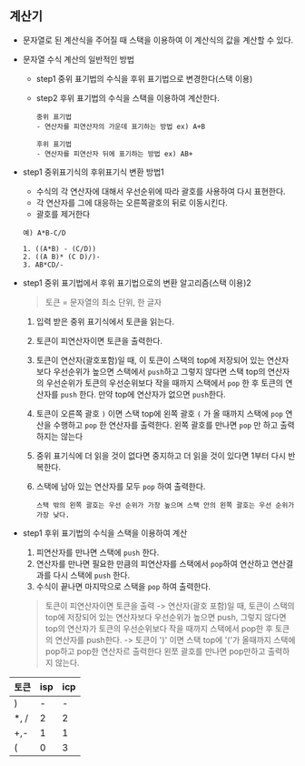 ## 계산기

* 문자열로 된 계산식을 주어질 때 스택을 이용하여 이 계산식의 값을 계산할 수 있다.

* 문자열 수식 계산의 일반적인 방법

  * step1 중위 표기법의 수식을 후위 표기법으로 변경한다(스택 이용)

  * step2 후위 표기법의 수식을 스택을 이용하여 계산한다.

    ```
    중위 표기법
    - 연산자를 피연산자의 가운데 표기하는 방법 ex) A+B
    
    후위 표기법
    - 연산자를 피연산자 뒤에 표기하는 방법 ex) AB+
    ```

* step1 중위표기식의 후위표기식 변환 방법1

  * 수식의 각 연산자에 대해서 우선순위에 따라 괄호를 사용하여 다시 표현한다.
  * 각 연산자를 그에 대응하는 오른쪽괄호의 뒤로 이동시킨다.
  * 괄호를 제거한다

  ```
  예) A*B-C/D
  
  1. ((A*B) - (C/D))
  2. ((A B)* (C D)/)-
  3. AB*CD/-
  ```

* step1 중위 표기법에서 후위 표기법으로의 변환 알고리즘(스택 이용)2

  > 토큰 = 문자열의 최소 단위, 한 글자

  1. 입력 받은 중위 표기식에서 토큰을 읽는다.
  
  2. 토큰이 피연산자이면 토큰을 출력한다.
  
  3. 토큰이 연산자(괄호포함)일 때, 이 토큰이 스택의 top에 저장되어 있는 연산자보다 우선순위가 높으면 스택에서 `push`하고 그렇지 않다면 스택 top의 연산자의 우선순위가 토큰의 우선순위보다 작을 때까지 스택에서 `pop` 한 후 토큰의 연산자를 `push` 한다. 만약 top에 연산자가 없으면 `push`한다.
  
  4. 토큰이 오른쪽 괄호 `)` 이면 스택 top에 왼쪽 괄호 `(` 가 올 때까지 스택에 `pop` 연산을 수행하고 `pop` 한 연산자를 출력한다. 왼쪽 괄호를 만나면 `pop` 만 하고 출력하지는 않는다
  
  5. 중위 표기식에 더 읽을 것이 없다면 중지하고 더 읽을 것이 있다면 1부터 다시 반복한다.
  
  6. 스택에 남아 있는 연산자를 모두 `pop` 하여 출력한다. 
  
     `스택 밖의 왼쪽 괄호는 우선 순위가 가장 높으며 스택 안의 왼쪽 괄호는 우선 순위가 가장 낮다.`
  
* step1 후위 표기법의 수식을 스택을 이용하여 계산

  1. 피연산자를 만나면 스택에 `push` 한다.
  2. 연산자를 만나면 필요한 만큼의 피연산자를 스택에서 `pop`하여 연산하고 연산결과를 다시 스택에 `push` 한다.
  3. 수식이 끝나면 마지막으로 스택을 `pop` 하여 출력한다.
  
  > 토큰이 피연산자이면 토큰을 출력 -> 연산자(괄호 포함)일 때, 토큰이 스택의 top에 저장되어 있는 연산자보다 우선순위가 높으면 push, 그렇지 않다면 top의 연산자가 토큰의 우선순위보다 작을 때까지 스택에서 pop한 후 토큰의 연산자를 push한다. -> 토큰이 ')' 이면 스택 top에 '('가 올때까지 스택에 pop하고 pop한 연산자르 출력한다 왼쪼 괄호를 만나면 pop만하고 출력하지 않는다. 

| 토큰 | isp  | icp  |
| ---- | ---- | ---- |
| )    | -    | -    |
| *, / | 2    | 2    |
| +,-  | 1    | 1    |
| (    | 0    | 3    |

